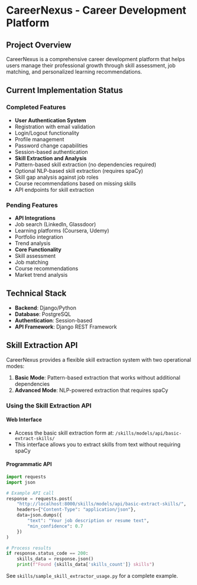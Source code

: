 # CareerNexus - Career Development Platform

## Project Overview
CareerNexus is a comprehensive career development platform that helps users manage their professional growth through skill assessment, job matching, and personalized learning recommendations.

## Current Implementation Status

### Completed Features
- **User Authentication System**
 - Registration with email validation
 - Login/Logout functionality
 - Profile management
 - Password change capabilities
 - Session-based authentication
- **Skill Extraction and Analysis**
 - Pattern-based skill extraction (no dependencies required)
 - Optional NLP-based skill extraction (requires spaCy)
 - Skill gap analysis against job roles
 - Course recommendations based on missing skills
 - API endpoints for skill extraction

### Pending Features
- **API Integrations**
 - Job search (LinkedIn, Glassdoor)
 - Learning platforms (Coursera, Udemy)
 - Portfolio integration
 - Trend analysis
- **Core Functionality**
 - Skill assessment
 - Job matching
 - Course recommendations
 - Market trend analysis

## Technical Stack
- **Backend**: Django/Python
- **Database**: PostgreSQL
- **Authentication**: Session-based
- **API Framework**: Django REST Framework

## Skill Extraction API

CareerNexus provides a flexible skill extraction system with two operational modes:

1. **Basic Mode**: Pattern-based extraction that works without additional dependencies
2. **Advanced Mode**: NLP-powered extraction that requires spaCy

### Using the Skill Extraction API

#### Web Interface
- Access the basic skill extraction form at: `/skills/models/api/basic-extract-skills/`
- This interface allows you to extract skills from text without requiring spaCy

#### Programmatic API
```python
import requests
import json

# Example API call
response = requests.post(
    "http://localhost:8000/skills/models/api/basic-extract-skills/",
    headers={"Content-Type": "application/json"},
    data=json.dumps({
        "text": "Your job description or resume text",
        "min_confidence": 0.7
    })
)

# Process results
if response.status_code == 200:
    skills_data = response.json()
    print(f"Found {skills_data['skills_count']} skills")
```

See `skills/sample_skill_extractor_usage.py` for a complete example.

